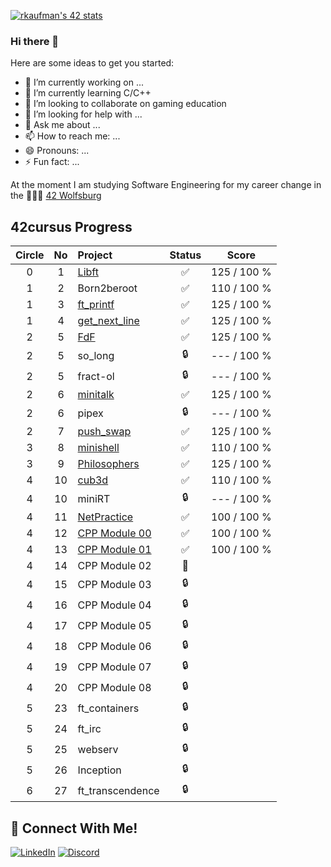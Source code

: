 [![rkaufman's 42 stats](https://badge42.vercel.app/api/v2/cl2r6b3yn005909mln989e21s/stats?cursusId=21&coalitionId=undefined)](https://github.com/JaeSeoKim/badge42)

### Hi there 👋

Here are some ideas to get you started:

- 🔭 I’m currently working on ...
- 🌱 I’m currently learning C/C++
- 👯 I’m looking to collaborate on gaming education
- 🤔 I’m looking for help with ...
- 💬 Ask me about ...
- 📫 How to reach me: ...
- 😄 Pronouns: ...
- ⚡ Fun fact: ...

At the moment I am studying Software Engineering for my career change in the 👨🏻‍💻 [42 Wolfsburg](https://42wolfsburg.de/)

## 42cursus Progress

| Circle | No  | Project                                    | Status |     Score     |
| :----: | :-: | :------------------------------------------ | :----: | :----------: |
|   0    |  1  | [Libft](../../../42_Libft)                  | ✅     | 125 / 100 % |    
|   1    |  2  | Born2beroot                                 | ✅     | 110 / 100 % |     
|   1    |  3  | [ft_printf](../../../42_ft_printf)          | ✅     | 125 / 100 % |   
|   1    |  4  | [get_next_line](../../../42_get_next_line)  | ✅     | 125 / 100 % |
|   2    |  5  | [FdF](../../../42_fdf)                      | ✅     | 125 / 100 % |     
|   2    |  5  | so_long                                     | 🔒     | --- / 100 % |
|   2    |  5  | fract-ol                                    | 🔒     | --- / 100 % |
|   2    |  6  | [minitalk](../../../42_minitalk)            | ✅     | 125 / 100 % |    
|   2    |  6  | pipex                                       | 🔒     | --- / 100 % |   
|   2    |  7  | [push_swap](../../../42_push_swap)          | ✅     | 125 / 100 % |
|   3    |  8  | [minishell](../../../42_minishell)          | ✅     | 110 / 100 % |
|   3    |  9  | [Philosophers](../../../42_philosophers)    | ✅     | 125 / 100 % |
|   4    | 10  | [cub3d](../../../42_cub3D)                  | ✅     | 110 / 100 % |
|   4    | 10  | miniRT                                      | 🔒     | --- / 100 % | 
|   4    | 11  | [NetPractice](../../../42_NetPractice)      | ✅      | 100 / 100 % |
|   4    | 12  | [CPP Module 00](../../../42_cpp_00)         | ✅     | 100 / 100 % |
|   4    | 13  | [CPP Module 01](../../../42_cpp_01)         | ✅     | 100 / 100 % |
|   4    | 14  | CPP Module 02 | 📝     |
|   4    | 15  | CPP Module 03 | 🔒     |
|   4    | 16  | CPP Module 04 | 🔒     |
|   4    | 17  | CPP Module 05 | 🔒     |
|   4    | 18  | CPP Module 06 | 🔒     |
|   4    | 19  | CPP Module 07 | 🔒     |
|   4    | 20  | CPP Module 08 | 🔒     |
|   5    | 23  | ft_containers                  | 🔒      |
|   5    | 24  | ft_irc                         | 🔒      |
|   5    | 25  | webserv                        | 🔒      |
|   5    | 26  | Inception                      | 🔒      |
|   6    | 27  | ft_transcendence               | 🔒      |
 
## 📱 Connect With Me!
[![LinkedIn](https://img.shields.io/badge/-LinkedIn-0e76a8?style=flat-square&logo=linkedin&logoColor=white)](https://www.linkedin.com/in/ren%C3%A9-kaufmann-14072a239/)
[![Discord](https://img.shields.io/badge/Discord-7289DA?style=flat-square&logo=discord&logoColor=white)](https://discordapp.com/users/426426595817947137)
